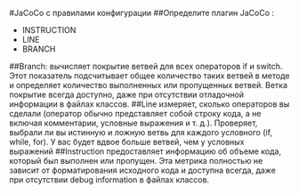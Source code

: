 #JaCoCo с правилами конфигурации
##Определите плагин JaCoCo :
- INSTRUCTION
- LINE
- BRANCH

##Branch: 
вычисляет покрытие ветвей для всех операторов if и switch. Этот показатель подсчитывает общee
количество таких ветвей в методе и определяет количество выполненных или пропущенных ветвей. Ветка
покрытие всегда доступно, даже при отсутствии отладочной информации в файлах классов.
##Line
измеряет, сколько операторов вы сделали (оператор обычно представляет собой строку кода, а не
включая комментарии, условные выражения и т. д.). Проверяет, выбрали ли вы истинную 
и ложную ветвь для каждого условного (if, while, for). У вас будет вдвое больше ветвей, чем у условных 
выражений
##Instruction
предоставляет информацию об объеме кода, который был выполнен или пропущен.
Эта метрика полностью не зависит от форматирования исходного кода и доступна всегда, даже при отсутствии
debug information в файлах классов.